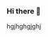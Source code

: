 ### Hi there 👋
hgjhghgjghj
<!--
**jfodor1/jfodor1** is a ✨ _special_ ✨ repository because its `README.md` (this file) appears on your GitHub profile.

Here are some ideas to get you started:

🔭 I’m currently working on EE 5450 as a student
- 🌱 I’m currently learning how to be a better embedded hardware engineer
- 🤔 I’m looking for help with coding and learning to hone my programming skills
- 📫 How to reach me: jfodor@calstatela.edu
- ⚡ Fun fact: I am a Star Wars fan 

